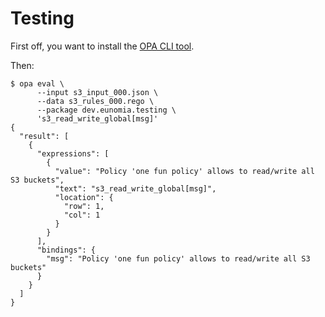 # Testing

First off, you want to install the [OPA CLI tool](https://www.openpolicyagent.org/docs/latest/#running-opa).

Then:

```
$ opa eval \
      --input s3_input_000.json \
      --data s3_rules_000.rego \
      --package dev.eunomia.testing \
      's3_read_write_global[msg]' 
{
  "result": [
    {
      "expressions": [
        {
          "value": "Policy 'one fun policy' allows to read/write all S3 buckets",
          "text": "s3_read_write_global[msg]",
          "location": {
            "row": 1,
            "col": 1
          }
        }
      ],
      "bindings": {
        "msg": "Policy 'one fun policy' allows to read/write all S3 buckets"
      }
    }
  ]
}
```